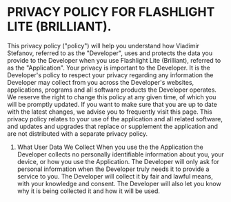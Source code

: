 # PRIVACY POLICY FOR FLASHLIGHT LITE (BRILLIANT).

This privacy policy ("policy") will help you understand how Vladimir Stefanov, referred to as the "Developer", uses and protects the data you provide to the Developer when you use Flashlight Lite (Brilliant), referred to as the "Application". Your privacy is important to the Developer. It is the Developer's policy to respect your privacy regarding any information the Developer may collect from you across the Developer's websites, applications, programs and all software products the Developer operates. 
We reserve the right to change this policy at any given time, of which you will be promptly updated. If you want to make sure that you are up to date with the latest changes, we advise you to frequently visit this page. This privacy policy relates to your use of the application and all related software, and updates and upgrades that replace or supplement the application and are not distributed with a separate privacy policy.

1. What User Data We Collect
When you use the the Application the Developer collects no personally identifiable information about you, your device, or how you use the Application. The Developer will only ask for personal information when the Developer truly needs it to provide a service to you. The Developer will collect it by fair and lawful means, with your knowledge and consent. The Developer will also let you know why it is being collected it and how it will be used.

